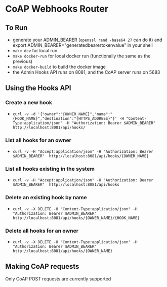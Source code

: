 # CoAP Webhooks Router

## To Run
- generate your ADMIN_BEARER (`openssl rand -base64 27` can do it) and export ADMIN_BEARER="generatedbearertokenvalue" in your shell
- `make dev` for local run
- `make docker-run` for local docker run (functionally the same as the previous)
- `make docker-build` to build the docker image
- the Admin Hooks API runs on 8081, and the CoAP server runs on 5683

## Using the Hooks API

### Create a new hook
- `curl -v -d '{"owner":"{OWNER_NAME}","name":"{HOOK_NAME}","destination":"{HTTPS_ADDRESS}"}' -H "Content-Type:application/json" -H "Authorization: Bearer $ADMIN_BEARER"  http://localhost:8081/api/hooks/`

### List all hooks for an owner
- `curl -v -H "Accept:application/json" -H "Authorization: Bearer $ADMIN_BEARER"  http://localhost:8081/api/hooks/{OWNER_NAME}`

### List all hooks existing in the system
- `curl -v -H "Accept:application/json" -H "Authorization: Bearer $ADMIN_BEARER"  http://localhost:8081/api/hooks`

### Delete an existing hook by name
- `curl -v -X DELETE -H "Content-Type:application/json" -H "Authorization: Bearer $ADMIN_BEARER"  http://localhost:8081/api/hooks/{OWNER_NAME}/{HOOK_NAME}`

### Delete all hooks for an owner
- `curl -v -X DELETE -H "Content-Type:application/json" -H "Authorization: Bearer $ADMIN_BEARER"  http://localhost:8081/api/hooks/{OWNER_NAME}`

## Making CoAP requests

Only CoAP POST requests are currently supported
